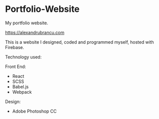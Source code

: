 # Portfolio-Website
My portfolio website.

https://alexandrubrancu.com

This is a website I designed, coded and programmed myself, hosted with Firebase.

Technology used:

  Front End:
   - React
   - SCSS
   - Babel.js
   - Webpack

  Design:
   - Adobe Photoshop CC
